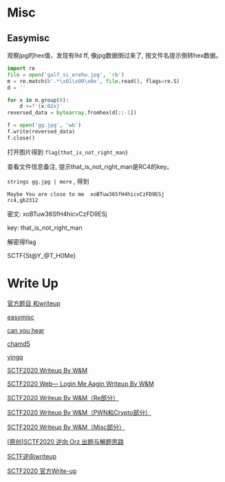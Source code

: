 
# Misc

## Easymisc

观察jpg的hex值，发现有9d ff, 像jpg数据倒过来了,  按文件名提示倒转hex数据。

```python
import re
file = open('galf_si_erehw.jpg', 'rb')
m = re.match(b'.*\x01\x00\x0e', file.read(), flags=re.S)
d = ''

for x in m.group(0):
    d +=f'{x:02x}'
reversed_data = bytearray.fromhex(d[::-1])

f = open('gg.jpg', 'wb')
f.write(reversed_data)
f.close()
```
打开图片得到 `flag{that_is_not_right_man}`

查看文件信息备注, 提示that_is_not_right_man是RC4的key。

`strings gg.jpg | more` , 得到

```
Maybe You are close to me  xoBTuw36SfH4hicvCzFD9ESj
rc4,gb2312
```

密文: xoBTuw36SfH4hicvCzFD9ESj

key: that_is_not_right_man

解密得flag

SCTF{St@Y_@T_H0Me}

# Write Up
[官方题目 和writeup](https://github.com/SycloverSecurity/SCTF202)

[easymisc](https://www.w0care.cn/index.php/archives/285/)

[can you hear](https://www.w0care.cn/index.php/archives/283/)

[chamd5](https://mp.weixin.qq.com/s/puJPmfKOsfbzV-11ggY75Q)

[yingq](https://www.gem-love.com/ctf/2429.html)

[SCTF2020 Writeup By W&M](https://mp.weixin.qq.com/s/Qx77S0FvL8DkBDN6voIdUw)

[SCTF2020 Web— Login Me Aagin Writeup By W&M](https://mp.weixin.qq.com/s/qIAvqY35ofewL_qKUm6Y4A)

[SCTF2020 Writeup By W&M（Re部分）](https://mp.weixin.qq.com/s/La_IPOTtHv7NEIhKcmhQ-g)

[SCTF2020 Writeup By W&M（PWN和Crypto部分）](https://mp.weixin.qq.com/s/6JK1ntXosFORXB4VR-do8Q)

[SCTF2020 Writeup By W&M（Misc部分）](https://mp.weixin.qq.com/s/O_H-4bpvTbCIGwHZdqUEYg)

[[原创]SCTF2020 逆向 Orz 出题与解题思路](https://bbs.pediy.com/thread-260542.htm)

[SCTF逆向writeup](https://mp.weixin.qq.com/s/C-AYdhdqGEcVZvcz30UpTQ)

[SCTF2020 官方Write-up](https://mp.weixin.qq.com/s/nvSnGJ_GJ5LAY3t09KPXig)